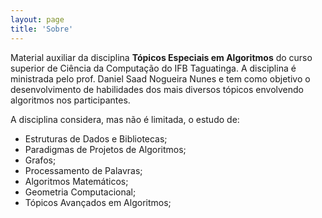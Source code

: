```yaml
---
layout: page
title: 'Sobre'
---
```


Material auxiliar da disciplina **Tópicos Especiais em Algoritmos** do curso superior de Ciência da Computação do IFB Taguatinga. A disciplina é ministrada pelo prof. Daniel Saad Nogueira Nunes e tem como objetivo o desenvolvimento de habilidades dos mais diversos tópicos envolvendo algoritmos nos participantes.

A disciplina considera, mas não é limitada, o estudo de:

- Estruturas de Dados e Bibliotecas;
- Paradigmas de Projetos de Algoritmos;
- Grafos;
- Processamento de Palavras;
- Algoritmos Matemáticos;
- Geometria Computacional;
- Tópicos Avançados em Algoritmos;